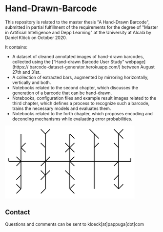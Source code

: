 # Hand-Drawn-Barcode

This repository is related to the master thesis "A Hand-Drawn Barcode", submitted in partial fulfillment of the requirements for the degree of "Master in Artificial Intelligence and Depp Learning" at the University at Alcalá by Daniel Klöck on October 2020.

It contains:
* A dataset of cleaned annotated images of hand-drawn barcodes, collected using the [“Hand-drawn Barcode User Study” webpage](https:// barcode-dataset-generator.herokuapp.com/) between August 27th and 31st.
* A collection of extracted bars, augmented by mirroring horizontally, vertically and both.
* Notebooks related to the second chapter, which discusses the generation of a barcode that can be hand-drawn.
* Notebooks, configuration files and example result images related to the third chapter, which defines a process to recognize such a barcode, trains the necessary models and evaluates them.
* Notebooks related to the forth chapter, which proposes encoding and deconding mechanisms while evaluating error probabilities.

![Example Barcode](./barcode.png)

## Contact

Questions and comments can be sent to kloeck[at]pappuga[dot]com